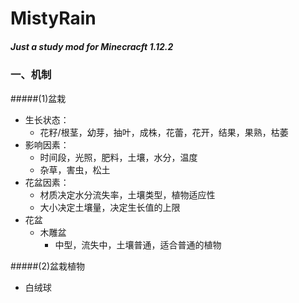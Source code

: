 # MistyRain
##### Just a study mod for Minecracft 1.12.2

### 一、机制
#####(1)盆栽
- 生长状态：
    - 花籽/根茎，幼芽，抽叶，成株，花蕾，花开，结果，果熟，枯萎
- 影响因素：
    - 时间段，光照，肥料，土壤，水分，温度
    - 杂草，害虫，松土
- 花盆因素：
    - 材质决定水分流失率，土壤类型，植物适应性
    - 大小决定土壤量，决定生长值的上限
- 花盆
    - 木雕盆
      - 中型，流失中，土壤普通，适合普通的植物

#####(2)盆栽植物
- 白绒球